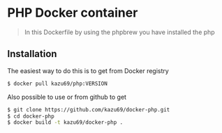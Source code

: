 PHP Docker container
====================

> In this Dockerfile by using the phpbrew you have installed the php

Installation
-----

The easiest way to do this is to get from Docker registry

```sh
$ docker pull kazu69/php:VERSION
```

Also possible to use or from github to get

```sh
$ git clone https://github.com/kazu69/docker-php.git
$ cd docker-php
$ docker build -t kazu69/docker-php .
```

